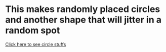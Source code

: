 # This makes randomly placed circles and another shape that will jitter in a random spot

[Click here to see circle stuffs](https://hhodge8.github.io/Hodges_Hudson_Art2210/Oct9/Oct9.html)
